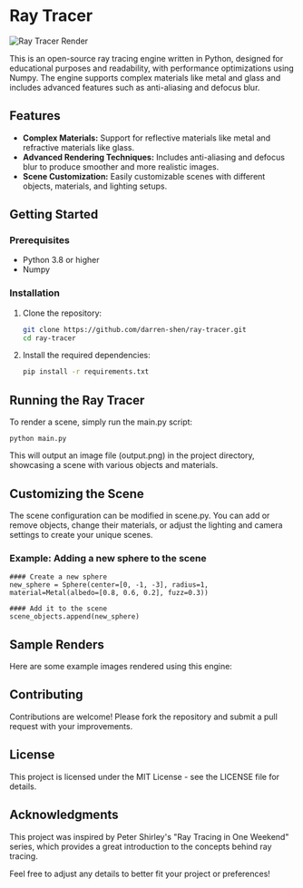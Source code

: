 # Ray Tracer

![Ray Tracer Render](https://github.com/darren-shen/ray-tracer/blob/main/assets/sample_render.png)

This is an open-source ray tracing engine written in Python, designed for educational purposes and readability, with performance optimizations using Numpy. The engine supports complex materials like metal and glass and includes advanced features such as anti-aliasing and defocus blur.

## Features

- **Complex Materials:** Support for reflective materials like metal and refractive materials like glass.
- **Advanced Rendering Techniques:** Includes anti-aliasing and defocus blur to produce smoother and more realistic images.
- **Scene Customization:** Easily customizable scenes with different objects, materials, and lighting setups.

## Getting Started

### Prerequisites

- Python 3.8 or higher
- Numpy

### Installation

1. Clone the repository:

   ```bash
   git clone https://github.com/darren-shen/ray-tracer.git
   cd ray-tracer

2. Install the required dependencies:

   ```bash
   pip install -r requirements.txt

## Running the Ray Tracer
To render a scene, simply run the main.py script:

```
python main.py
```

This will output an image file (output.png) in the project directory, showcasing a scene with various objects and materials.

## Customizing the Scene
The scene configuration can be modified in scene.py. You can add or remove objects, change their materials, or adjust the lighting and camera settings to create your unique scenes.


### Example: Adding a new sphere to the scene

```
#### Create a new sphere
new_sphere = Sphere(center=[0, -1, -3], radius=1, material=Metal(albedo=[0.8, 0.6, 0.2], fuzz=0.3))

#### Add it to the scene
scene_objects.append(new_sphere)
```

## Sample Renders
Here are some example images rendered using this engine:




## Contributing
Contributions are welcome! Please fork the repository and submit a pull request with your improvements.

## License
This project is licensed under the MIT License - see the LICENSE file for details.

## Acknowledgments
This project was inspired by Peter Shirley's "Ray Tracing in One Weekend" series, which provides a great introduction to the concepts behind ray tracing.

Feel free to adjust any details to better fit your project or preferences!
